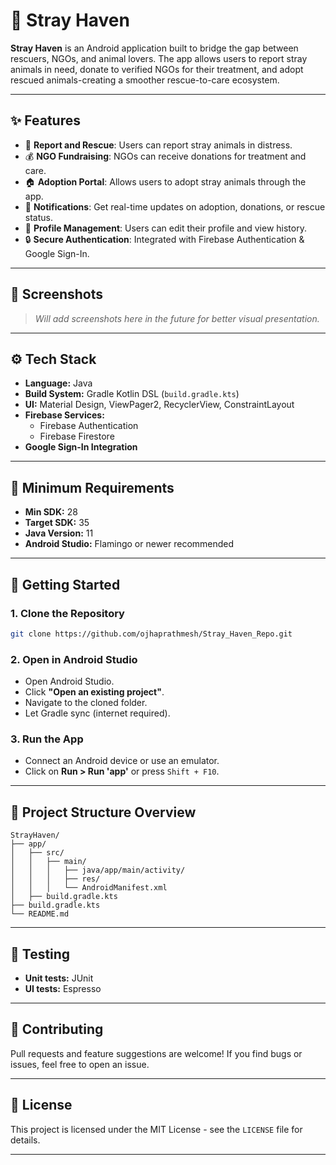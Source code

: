 # 🐾 Stray Haven

**Stray Haven** is an Android application built to bridge the gap between rescuers, NGOs, and animal lovers. The app allows users to report stray animals in need, donate to verified NGOs for their treatment, and adopt rescued animals-creating a smoother rescue-to-care ecosystem.

---

## ✨ Features

- 🚨 **Report and Rescue**: Users can report stray animals in distress.
- 💰 **NGO Fundraising**: NGOs can receive donations for treatment and care.
- 🏠 **Adoption Portal**: Allows users to adopt stray animals through the app.
- 🔔 **Notifications**: Get real-time updates on adoption, donations, or rescue status.
- 👤 **Profile Management**: Users can edit their profile and view history.
- 🔒 **Secure Authentication**: Integrated with Firebase Authentication \& Google Sign-In.

---

## 📸 Screenshots

> _Will add screenshots here in the future for better visual presentation._

---

## ⚙️ Tech Stack

- **Language:** Java
- **Build System:** Gradle Kotlin DSL (`build.gradle.kts`)
- **UI:** Material Design, ViewPager2, RecyclerView, ConstraintLayout
- **Firebase Services:**
    - Firebase Authentication
    - Firebase Firestore
- **Google Sign-In Integration**

---

## 📱 Minimum Requirements

- **Min SDK:** 28
- **Target SDK:** 35
- **Java Version:** 11
- **Android Studio:** Flamingo or newer recommended

---

## 🚀 Getting Started

### 1. Clone the Repository

```bash
git clone https://github.com/ojhaprathmesh/Stray_Haven_Repo.git
```


### 2. Open in Android Studio

- Open Android Studio.
- Click **"Open an existing project"**.
- Navigate to the cloned folder.
- Let Gradle sync (internet required).


### 3. Run the App

- Connect an Android device or use an emulator.
- Click on **Run > Run 'app'** or press `Shift + F10`.

---

## 📂 Project Structure Overview

```
StrayHaven/
├── app/
│   ├── src/
│   │   ├── main/
│   │   │   ├── java/app/main/activity/
│   │   │   ├── res/
│   │   │   └── AndroidManifest.xml
│   ├── build.gradle.kts
├── build.gradle.kts
└── README.md
```


---

## 🧪 Testing

- **Unit tests:** JUnit
- **UI tests:** Espresso

---

## 🤝 Contributing

Pull requests and feature suggestions are welcome!
If you find bugs or issues, feel free to open an issue.

---

## 📄 License

This project is licensed under the MIT License - see the `LICENSE` file for details.

---
